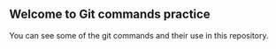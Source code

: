 ## Welcome to Git commands practice

You can see some of the git commands and their use in this repository.

